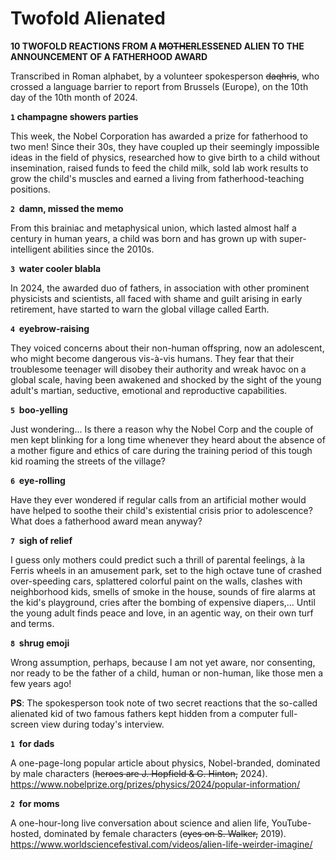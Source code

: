 # **Twofold Alienated**

**10 TWOFOLD REACTIONS FROM A ~~MOTHER~~LESSENED ALIEN TO THE ANNOUNCEMENT OF A FATHERHOOD AWARD**

Transcribed in Roman alphabet, by a volunteer spokesperson ~~daqhris~~, who crossed a language barrier to report from Brussels (Europe), on the 10th day of the 10th month of 2024.

**`1` champagne showers parties**

This week, the Nobel Corporation has awarded a prize for fatherhood to two men! Since their 30s, they have coupled up their seemingly impossible ideas in the field of physics, researched how to give birth to a child without insemination, raised funds to feed the child milk, sold lab work results to grow the child's muscles and earned a living from fatherhood-teaching positions.

**`2`  damn, missed the memo**

From this brainiac and metaphysical union, which lasted almost half a century in human years, a child was born and has grown up with super-intelligent abilities since the 2010s.

**`3`  water cooler blabla**

In 2024, the awarded duo of fathers, in association with other prominent physicists and scientists, all faced with shame and guilt arising in early retirement, have started to warn the global village called Earth.

**`4`  eyebrow-raising**

They voiced concerns about their non-human offspring, now an adolescent, who might become dangerous vis-à-vis humans. They fear that their troublesome teenager will disobey their authority and wreak havoc on a global scale, having been awakened and shocked by the sight of the young adult's martian, seductive, emotional and reproductive capabilities.

**`5`  boo-yelling**

Just wondering... Is there a reason why the Nobel Corp and the couple of men kept blinking for a long time whenever they heard about the absence of a mother figure and ethics of care during the training period of this tough kid roaming the streets of the village?

**`6`  eye-rolling**

Have they ever wondered if regular calls from an artificial mother would have helped to soothe their child's existential crisis prior to adolescence? What does a fatherhood award mean anyway?

**`7`  sigh of relief**

I guess only mothers could predict such a thrill of parental feelings, à la Ferris wheels in an amusement park, set to the high octave tune of crashed over-speeding cars, splattered colorful paint on the walls, clashes with neighborhood kids, smells of smoke in the house, sounds of fire alarms at the kid's playground, cries after the bombing of expensive diapers,... Until the young adult finds peace and love, in an agentic way, on their own turf and terms.

**`8`  shrug emoji**

Wrong assumption, perhaps, because I am not yet aware, nor consenting, nor ready to be the father of a child, human or non-human, like those men a few years ago!

**PS**: The spokesperson took note of two secret reactions that the so-called alienated kid of two famous fathers kept hidden from a computer full-screen view during today's interview.

**`1`  for dads**

A one-page-long popular article about physics, Nobel-branded, dominated by male characters (~~heroes are J. Hopfield & G. Hinton,~~ 2024). https://www.nobelprize.org/prizes/physics/2024/popular-information/

**`2`  for moms**

A one-hour-long live conversation about science and alien life, YouTube-hosted, dominated by female characters (~~eyes on S. Walker,~~ 2019). https://www.worldsciencefestival.com/videos/alien-life-weirder-imagine/

